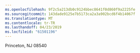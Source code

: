 ```yaml
---
ms.openlocfilehash: 9f2c5a213db0c9124bbec8641f0d860f9a2225fe
ms.sourcegitcommit: 143dade9125e7b5173ca2a3a902bcd6f4b14067f
ms.translationtype: MT
ms.contentlocale: tr-TR
ms.lasthandoff: 04/23/2019
ms.locfileid: "61501196"
---
```

Princeton, NJ 08540